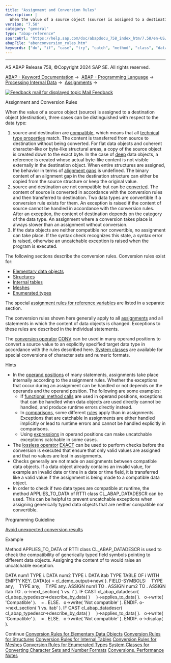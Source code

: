 ```yaml
---
title: "Assignment and Conversion Rules"
description: |
  When the value of a source object (source) is assigned to a destination object (destination), three cases can be distinguished with respect to the data type: 1.  source and destination are compatible(https://help.sap.com/doc/abapdocu_758_index_htm/7.58/en-US/abencompatible_glosry.htm 'Glossary Ent
version: "7.58"
category: "general"
type: "abap-reference"
sourceUrl: "https://help.sap.com/doc/abapdocu_758_index_htm/7.58/en-US/abenconversion_rules.htm"
abapFile: "abenconversion_rules.htm"
keywords: ["do", "if", "case", "try", "catch", "method", "class", "data", "types", "internal-table", "field-symbol", "abenconversion", "rules"]
---
```


* * *

AS ABAP Release 758, ©Copyright 2024 SAP SE. All rights reserved.

[ABAP - Keyword Documentation](https://help.sap.com/doc/abapdocu_758_index_htm/7.58/en-US/abenabap.htm) →  [ABAP - Programming Language](https://help.sap.com/doc/abapdocu_758_index_htm/7.58/en-US/abenabap_reference.htm) →  [Processing Internal Data](https://help.sap.com/doc/abapdocu_758_index_htm/7.58/en-US/abenabap_data_working.htm) →  [Assignments](https://help.sap.com/doc/abapdocu_758_index_htm/7.58/en-US/abenvalue_assignments.htm) → 

 [![](Mail.gif?object=Mail.gif "Feedback mail for displayed topic") Mail Feedback](mailto:f1_help@sap.com?subject=Feedback%20on%20ABAP%20Documentation&body=Document:%20Assignment%20and%20Conversion%20Rules%2C%20ABENCONVERSION_RULES%2C%20758%0D%0A%0D%0AError:%0D%0A%0D%0A%0D%0A%0D%0ASuggestion%20for%20improvement:)

Assignment and Conversion Rules

When the value of a source object (source) is assigned to a destination object (destination), three cases can be distinguished with respect to the data type:

1.  source and destination are [compatible](https://help.sap.com/doc/abapdocu_758_index_htm/7.58/en-US/abencompatible_glosry.htm "Glossary Entry"), which means that all [technical type properties](https://help.sap.com/doc/abapdocu_758_index_htm/7.58/en-US/abentechnical_type_prpt_glosry.htm "Glossary Entry") match. The content is transferred from source to destination without being converted. For flat data objects and coherent character-like or byte-like structural areas, a copy of the source object is created down to the exact byte. In the case of [deep](https://help.sap.com/doc/abapdocu_758_index_htm/7.58/en-US/abendeep_glosry.htm "Glossary Entry") data objects, a reference is created whose actual byte-like content is not visible externally in the destination object. When entire structures are assigned, the behavior in terms of [alignment gaps](https://help.sap.com/doc/abapdocu_758_index_htm/7.58/en-US/abenalignment_gap_glosry.htm "Glossary Entry") is undefined. The binary content of an alignment gap in the destination structure can either be copied from the source structure or keep the original value.
2.  source and destination are not compatible but can be [converted](https://help.sap.com/doc/abapdocu_758_index_htm/7.58/en-US/abenconvertible_glosry.htm "Glossary Entry"). The content of source is converted in accordance with the conversion rules and then transferred to destination. Two data types are convertible if a conversion rule exists for them. An exception is raised if the content of source cannot be handled in accordance with the conversion rules. After an exception, the content of destination depends on the category of the data type. An assignment where a conversion takes place is always slower than an assignment without conversion.
3.  If the data objects are neither compatible nor convertible, no assignment can take place. If the syntax check recognizes this state, a syntax error is raised, otherwise an uncatchable exception is raised when the program is executed.

The following sections describe the conversion rules. Conversion rules exist for:

-   [Elementary data objects](https://help.sap.com/doc/abapdocu_758_index_htm/7.58/en-US/abenconversion_elementary.htm)
-   [Structures](https://help.sap.com/doc/abapdocu_758_index_htm/7.58/en-US/abenconversion_struc.htm)
-   [Internal tables](https://help.sap.com/doc/abapdocu_758_index_htm/7.58/en-US/abenconversion_itab.htm)
-   [Meshes](https://help.sap.com/doc/abapdocu_758_index_htm/7.58/en-US/abenconversion_mesh.htm)
-   [Enumerated types](https://help.sap.com/doc/abapdocu_758_index_htm/7.58/en-US/abenconversion_enumerated.htm)

The special [assignment rules for reference variables](https://help.sap.com/doc/abapdocu_758_index_htm/7.58/en-US/abenconversion_references.htm) are listed in a separate section.

The conversion rules shown here generally apply to all [assignments](https://help.sap.com/doc/abapdocu_758_index_htm/7.58/en-US/abenequals_operator.htm) and all statements in which the content of data objects is changed. Exceptions to these rules are described in the individual statements.

The [conversion operator](https://help.sap.com/doc/abapdocu_758_index_htm/7.58/en-US/abenconversion_operator_glosry.htm "Glossary Entry") [CONV](https://help.sap.com/doc/abapdocu_758_index_htm/7.58/en-US/abenconstructor_expression_conv.htm) can be used in many operand positions to convert a source value to an explicitly specified target data type in accordance with the rules described here. [System classes](https://help.sap.com/doc/abapdocu_758_index_htm/7.58/en-US/abencl_abap_conv.htm) are available for special conversions of character sets and numeric formats.

Hints

-   In the [operand positions](https://help.sap.com/doc/abapdocu_758_index_htm/7.58/en-US/abenoperand_position_glosry.htm "Glossary Entry") of many statements, assignments take place internally according to the assignment rules. Whether the exceptions that occur during an assignment can be handled or not depends on the operands and the operand position. The following are some examples:
    -   If [functional method calls](https://help.sap.com/doc/abapdocu_758_index_htm/7.58/en-US/abapcall_method_functional.htm) are used in operand positions, exceptions that can be handled when data objects are used directly cannot be handled, and produce runtime errors directly instead.
    -   In [comparisons](https://help.sap.com/doc/abapdocu_758_index_htm/7.58/en-US/abenlogexp.htm), some different [rules](https://help.sap.com/doc/abapdocu_758_index_htm/7.58/en-US/abenlogexp_rules_operands.htm) apply than in assignments. Exceptions that are catchable in assignments are either handled implicitly or lead to runtime errors and cannot be handled explicitly in comparisons.
    -   Using [expressions](https://help.sap.com/doc/abapdocu_758_index_htm/7.58/en-US/abenexpression_glosry.htm "Glossary Entry") in operand positions can make uncatchable exceptions catchable in some cases.
-   The [lossless operator](https://help.sap.com/doc/abapdocu_758_index_htm/7.58/en-US/abenlossless_operator_glosry.htm "Glossary Entry") [EXACT](https://help.sap.com/doc/abapdocu_758_index_htm/7.58/en-US/abenconstructor_expression_exact.htm) can be used to perform checks before the conversion is executed that ensure that only valid values are assigned and that no values are lost in assignments.
-   Checks generally are not made on assignments between compatible data objects. If a data object already contains an invalid value, for example an invalid date or time in a date or time field, it is transferred like a valid value if the assignment is being made to a compatible data object.
-   In order to check if two data types are compatible at runtime, the method APPLIES\_TO\_DATA of RTTI class CL\_ABAP\_DATADESCR can be used. This can be helpful to prevent uncatchable exceptions when assigning generically typed data objects that are neither compatible nor convertible.

Programming Guideline

[Avoid unexpected conversion results](https://help.sap.com/doc/abapdocu_758_index_htm/7.58/en-US/abenuse_conversion_rules_guidl.htm "Guideline")

Example

Method APPLIES\_TO\_DATA of RTTI class CL\_ABAP\_DATADESCR is used to check the compatibility of generically typed field symbols pointing to different data objects. Assigning the content of <fs1> to <fs3> would raise an uncatchable exception.

DATA num1 TYPE i.
DATA num2 TYPE i.
DATA itab TYPE TABLE OF i WITH EMPTY KEY.
DATA(o) = cl\_demo\_output=>new( ).
FIELD-SYMBOLS:
  <fs1> TYPE any,
  <fs2> TYPE any,
  <fs3> TYPE any.
ASSIGN num1 TO <fs1>.
ASSIGN num2 TO <fs2>.
ASSIGN itab TO <fs3>.
o->next\_section( 'i vs. i' ).
IF CAST cl\_abap\_datadescr( cl\_abap\_typedescr=>describe\_by\_data( <fs1> )
    )->applies\_to\_data( <fs2> ).
  o->write( 'Compatible' ).
  <fs1> = <fs2>.
ELSE.
  o->write( 'Not compatible' ).
ENDIF.
o->next\_section( 'i vs. itab' ).
IF CAST cl\_abap\_datadescr( cl\_abap\_typedescr=>describe\_by\_data( <fs1> )
    )->applies\_to\_data( <fs3> ).
  o->write( 'Compatible' ).
  <fs1> = <fs3>.
ELSE.
  o->write( 'Not compatible' ).
ENDIF.
o->display( ).

Continue
[Conversion Rules for Elementary Data Objects](https://help.sap.com/doc/abapdocu_758_index_htm/7.58/en-US/abenconversion_elementary.htm)
[Conversion Rules for Structures](https://help.sap.com/doc/abapdocu_758_index_htm/7.58/en-US/abenconversion_struc.htm)
[Conversion Rules for Internal Tables](https://help.sap.com/doc/abapdocu_758_index_htm/7.58/en-US/abenconversion_itab.htm)
[Conversion Rules for Meshes](https://help.sap.com/doc/abapdocu_758_index_htm/7.58/en-US/abenconversion_mesh.htm)
[Conversion Rules for Enumerated Types](https://help.sap.com/doc/abapdocu_758_index_htm/7.58/en-US/abenconversion_enumerated.htm)
[System Classes for Converting Character Sets and Number Formats](https://help.sap.com/doc/abapdocu_758_index_htm/7.58/en-US/abencl_abap_conv.htm)
[Conversions, Performance Notes](https://help.sap.com/doc/abapdocu_758_index_htm/7.58/en-US/abenconversion_perfo.htm)
